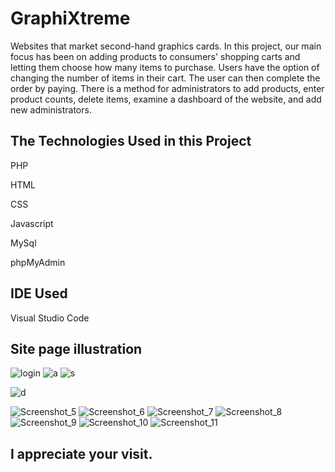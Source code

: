 # GraphiXtreme
Websites that market second-hand graphics cards.
In this project, our main focus has been on adding products to consumers' shopping carts and letting them choose how many items to purchase. Users have the option of changing the number of items in their cart. The user can then complete the order by paying. There is a method for administrators to add products, enter product counts, delete items, examine a dashboard of the website, and add new administrators.


<h2>The Technologies Used in this Project</h2>


PHP

HTML

CSS

Javascript

MySql

phpMyAdmin


<h2>IDE Used</h2>

Visual Studio Code


<h2>Site page illustration</h2>


![login](https://user-images.githubusercontent.com/119785977/215799612-1981f7b4-ac9c-4bc4-bc4e-16b4241af4f6.jpg) 
![a](https://user-images.githubusercontent.com/119785977/215805019-cec33bc5-1109-4c07-af9d-93a0b2543704.jpg)
![s](https://user-images.githubusercontent.com/119785977/215805924-79b89a1f-e850-451b-a53a-89475f08a543.jpg)

![d](https://user-images.githubusercontent.com/119785977/215805061-66d02b69-657e-4729-b987-01bb5225c682.jpg)





![Screenshot_5](https://user-images.githubusercontent.com/119785977/215801636-5639d4dc-d9bf-495a-ba43-244213855364.jpg)
![Screenshot_6](https://user-images.githubusercontent.com/119785977/215801647-e5dabc6f-6a38-42ee-b742-f4140af6a534.jpg)
![Screenshot_7](https://user-images.githubusercontent.com/119785977/215801655-4765a65f-8ed8-410e-9f3e-e62580a52c99.jpg)
![Screenshot_8](https://user-images.githubusercontent.com/119785977/215801660-b203d24a-6308-48d9-a1aa-14fd3ea715b3.jpg)
![Screenshot_9](https://user-images.githubusercontent.com/119785977/215801663-2f30dff8-7a7c-433f-8560-a71f8e75e688.jpg)
![Screenshot_10](https://user-images.githubusercontent.com/119785977/215801670-788d0201-4e8e-4b2b-a9d2-0a0f7c256921.jpg)
![Screenshot_11](https://user-images.githubusercontent.com/119785977/215806875-4ead84cb-2c60-48a5-9425-4014b95615d0.jpg)



<h2>I appreciate your visit.</h2>
